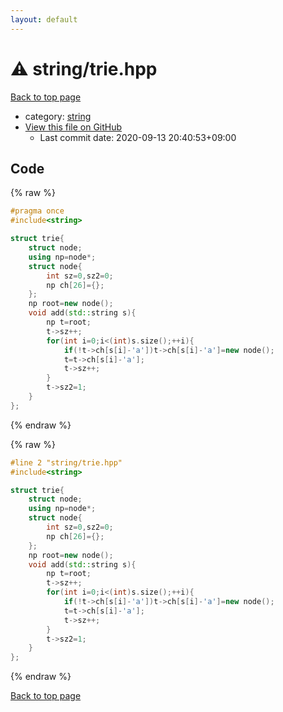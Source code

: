 ```yaml
---
layout: default
---
```


<!-- mathjax config similar to math.stackexchange -->
<script type="text/javascript" async
  src="https://cdnjs.cloudflare.com/ajax/libs/mathjax/2.7.5/MathJax.js?config=TeX-MML-AM_CHTML">
</script>
<script type="text/x-mathjax-config">
  MathJax.Hub.Config({
    TeX: { equationNumbers: { autoNumber: "AMS" }},
    tex2jax: {
      inlineMath: [ ['$','$'] ],
      processEscapes: true
    },
    "HTML-CSS": { matchFontHeight: false },
    displayAlign: "left",
    displayIndent: "2em"
  });
</script>

<script type="text/javascript" src="https://cdnjs.cloudflare.com/ajax/libs/jquery/3.4.1/jquery.min.js"></script>
<script src="https://cdn.jsdelivr.net/npm/jquery-balloon-js@1.1.2/jquery.balloon.min.js" integrity="sha256-ZEYs9VrgAeNuPvs15E39OsyOJaIkXEEt10fzxJ20+2I=" crossorigin="anonymous"></script>
<script type="text/javascript" src="../../assets/js/copy-button.js"></script>
<link rel="stylesheet" href="../../assets/css/copy-button.css" />


# :warning: string/trie.hpp

<a href="../../index.html">Back to top page</a>

* category: <a href="../../index.html#b45cffe084dd3d20d928bee85e7b0f21">string</a>
* <a href="{{ site.github.repository_url }}/blob/master/string/trie.hpp">View this file on GitHub</a>
    - Last commit date: 2020-09-13 20:40:53+09:00




## Code

<a id="unbundled"></a>
{% raw %}
```cpp
#pragma once
#include<string>

struct trie{
    struct node;
    using np=node*;
    struct node{
        int sz=0,sz2=0;
        np ch[26]={};
    };
    np root=new node();
    void add(std::string s){
        np t=root;
        t->sz++;
        for(int i=0;i<(int)s.size();++i){
            if(!t->ch[s[i]-'a'])t->ch[s[i]-'a']=new node();
            t=t->ch[s[i]-'a'];
            t->sz++;
        }
        t->sz2=1;
    }
};
```
{% endraw %}

<a id="bundled"></a>
{% raw %}
```cpp
#line 2 "string/trie.hpp"
#include<string>

struct trie{
    struct node;
    using np=node*;
    struct node{
        int sz=0,sz2=0;
        np ch[26]={};
    };
    np root=new node();
    void add(std::string s){
        np t=root;
        t->sz++;
        for(int i=0;i<(int)s.size();++i){
            if(!t->ch[s[i]-'a'])t->ch[s[i]-'a']=new node();
            t=t->ch[s[i]-'a'];
            t->sz++;
        }
        t->sz2=1;
    }
};

```
{% endraw %}

<a href="../../index.html">Back to top page</a>

